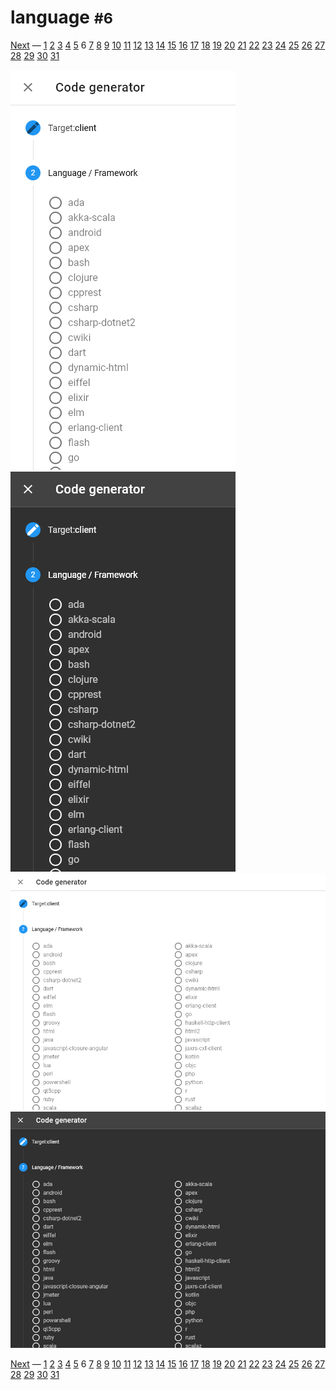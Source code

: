 # language <small>#6</small>

[Next](./07_options.md) &mdash; [1](./01_loading.md) [2](./02_landing.md) [3](./03_security.md) [4](./04_download.md) [5](./05_generator.md) 6 [7](./07_options.md) [8](./08_operations.md) [9](./09_wide.md) [10](./10_summary+paths.md) [11](./11_summary.md) [12](./12_table.md) [13](./13_schemas.md) [14](./14_right.md) [15](./15_request.md) [16](./16_code.md) [17](./17_method.md) [18](./18_status.md) [19](./19_header.md) [20](./20_left.md) [21](./21_categories.md) [22](./22_recent.md) [23](./23_edit.md) [24](./24_fullscreen.md) [25](./25_methods.md) [26](./26_statuses.md) [27](./27_headers.md) [28](./28_statistics.md) [29](./29_about.md) [30](./30_markdown.md) [31](./31_syntax.md) 

![](./images/light_xs_06_language.png)![](./images/dark_xs_06_language.png)![](./images/light_md_06_language.png)![](./images/dark_md_06_language.png)

[Next](./07_options.md) &mdash; [1](./01_loading.md) [2](./02_landing.md) [3](./03_security.md) [4](./04_download.md) [5](./05_generator.md) 6 [7](./07_options.md) [8](./08_operations.md) [9](./09_wide.md) [10](./10_summary+paths.md) [11](./11_summary.md) [12](./12_table.md) [13](./13_schemas.md) [14](./14_right.md) [15](./15_request.md) [16](./16_code.md) [17](./17_method.md) [18](./18_status.md) [19](./19_header.md) [20](./20_left.md) [21](./21_categories.md) [22](./22_recent.md) [23](./23_edit.md) [24](./24_fullscreen.md) [25](./25_methods.md) [26](./26_statuses.md) [27](./27_headers.md) [28](./28_statistics.md) [29](./29_about.md) [30](./30_markdown.md) [31](./31_syntax.md) 
